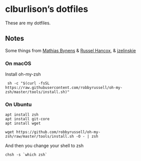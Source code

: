 # clburlison’s dotfiles

These are my dotfiles.

## Notes

Some things from [Mathias Bynens](https://github.com/mathiasbynens/dotfiles) & [Russel Hancox](https://github.com/russellhancox/dotfiles), & [jzelinskie](https://github.com/jzelinskie/dotfiles/blob/b2d33f8c601d1b7d9cce1df3319561e182251a26/zshrc#L12-L30)

### On macOS

Install oh-my-zsh

     sh -c "$(curl -fsSL https://raw.githubusercontent.com/robbyrussell/oh-my-zsh/master/tools/install.sh)"

### On Ubuntu

    apt install zsh
    apt install git-core
    apt install wget

    wget https://github.com/robbyrussell/oh-my-zsh/raw/master/tools/install.sh -O - | zsh

And then you change your shell to zsh

    chsh -s `which zsh`
